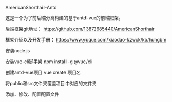 AmericanShorthair-Antd

这是一个为了前后端分离构建的基于antd-vue的前端框架。

后端框架git地址： https://github.com/13872685440/AmericanShorthair

框架介绍以及开发手册： https://www.yuque.com/xiaodao-kzwck/kb/huhgbm

安装node.js

安装vue-cli脚手架
npm install -g @vue/cli

创建antd-vue项目
vue create 项目名

将public和src文件夹覆盖项目中对应的文件夹

添加、修改、配置配置文件

